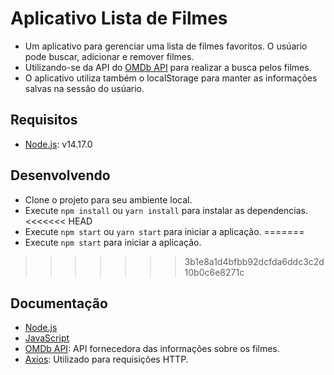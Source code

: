 # Aplicativo Lista de Filmes

- Um aplicativo para gerenciar uma lista de filmes favoritos. O usúario pode buscar, adicionar e remover filmes.
- Utilizando-se da API do [OMDb API](https://www.omdbapi.com) para realizar a busca pelos filmes.
- O aplicativo utiliza também o localStorage para manter as informações salvas na sessão do usúario.

## Requisitos

- [Node.js](https://nodejs.org/en/): v14.17.0

## Desenvolvendo

- Clone o projeto para seu ambiente local.
- Execute `npm install` ou `yarn install` para instalar as dependencias.
<<<<<<< HEAD
- Execute `npm start` ou `yarn start` para iniciar a aplicação.
=======
- Execute `npm start` para iniciar a aplicação.
>>>>>>> 3b1e8a1d4bfbb92dcfda6ddc3c2d10b0c6e8271c

## Documentação

- [Node.js](https://nodejs.org/en/)
- [JavaScript](https://developer.mozilla.org/pt-BR/docs/Web/JavaScript)
- [OMDb API](https://www.omdbapi.com): API fornecedora das informações sobre os filmes.
- [Axios](https://axios-http.com/docs/intro): Utilizado para requisições HTTP.
